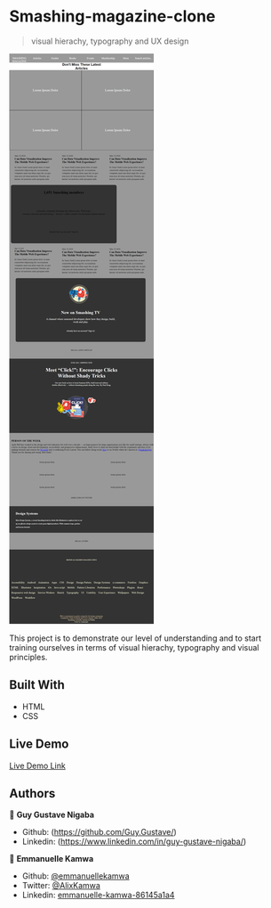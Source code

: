 # Smashing-magazine-clone

> visual hierachy, typography and UX design

![screenshot](./images/magazine.png)

This project is to demonstrate our level of understanding and to start training ourselves in terms of visual hierachy, typography and visual principles.

## Built With

-   HTML
-   CSS

## Live Demo

[Live Demo Link](https://rawcdn.githack.com/emmanuellekamwa/Smashing-magazine-clone/879eeff888d823e5b14b9f7a4f627ac4e8617b25/index.html)

## Authors

👤 **Guy Gustave Nigaba**

-   Github: (https://github.com/Guy.Gustave/)
-   Linkedin: (https://www.linkedin.com/in/guy-gustave-nigaba/)

👤 **Emmanuelle Kamwa**

-   Github: [@emmanuellekamwa](https://github.com/emmanuellekamwa)
-   Twitter: [@AlixKamwa](https://twitter.com/AlixKamwa)
-   Linkedin: [emmanuelle-kamwa-86145a1a4](https://www.linkedin.com/in/emmanuelle-kamwa-86145a1a4/)
